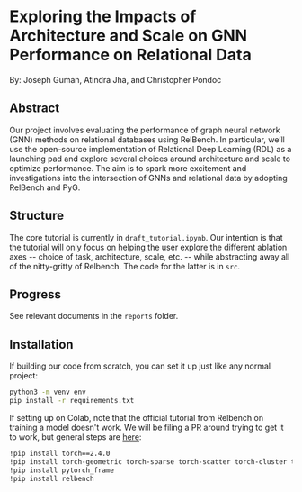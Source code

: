 # Exploring the Impacts of Architecture and Scale on GNN Performance on Relational Data

By: Joseph Guman, Atindra Jha, and Christopher Pondoc

## Abstract

Our project involves evaluating the performance of graph neural network (GNN) methods on relational databases using RelBench. In particular, we’ll use the open-source implementation of Relational Deep Learning (RDL) as a launching pad and explore several choices around architecture and scale to optimize performance. The aim is to spark more excitement and investigations into the intersection of GNNs and relational data by adopting RelBench and PyG. 

## Structure

The core tutorial is currently in `draft_tutorial.ipynb`. Our intention is that the tutorial will only focus on helping the user explore the different ablation axes -- choice of task, architecture, scale, etc. -- while abstracting away all of the nitty-gritty of Relbench. The code for the latter is in `src`.

## Progress

See relevant documents in the `reports` folder.

## Installation

If building our code from scratch, you can set it up just like any normal project:

```bash
python3 -m venv env
pip install -r requirements.txt
```

If setting up on Colab, note that the official tutorial from Relbench on training a model doesn't work. We will be filing a PR around trying to get it to work, but general steps are [here](https://github.com/pyg-team/pytorch_geometric/discussions/9143):

```bash
!pip install torch==2.4.0
!pip install torch-geometric torch-sparse torch-scatter torch-cluster torch-spline-conv pyg-lib -f https://data.pyg.org/whl/torch-2.4.0+cpu.html
!pip install pytorch_frame
!pip install relbench
```